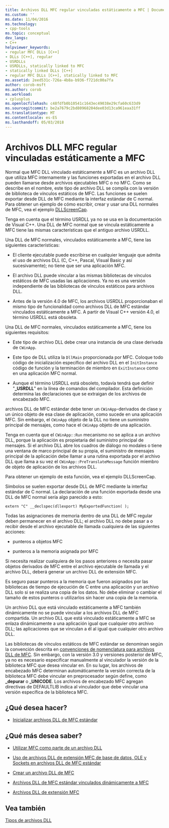 ```yaml
---
title: Archivos DLL MFC regular vinculadas estáticamente a MFC | Documentos de Microsoft
ms.custom: ''
ms.date: 11/04/2016
ms.technology:
- cpp-tools
ms.topic: conceptual
dev_langs:
- C++
helpviewer_keywords:
- regular MFC DLLs [C++]
- DLLs [C++], regular
- USRDLLs
- USRDLLs, statically linked to MFC
- statically linked DLLs [C++]
- regular MFC DLLs [C++], statically linked to MFC
ms.assetid: 2eed531c-726a-4b8a-b936-f721dc00a7fa
author: corob-msft
ms.author: corob
ms.workload:
- cplusplus
ms.openlocfilehash: c48fdfb0b10541c1643ec49038e29cfa60c633d9
ms.sourcegitcommit: be2a7679c2bd80968204dee03d13ca961eaa31ff
ms.translationtype: MT
ms.contentlocale: es-ES
ms.lasthandoff: 05/03/2018
---
```

# <a name="regular-mfc-dlls-statically-linked-to-mfc"></a>Archivos DLL MFC regular vinculadas estáticamente a MFC
Normal que MFC DLL vinculado estáticamente a MFC es un archivo DLL que utiliza MFC internamente y las funciones exportadas en el archivo DLL pueden llamarse desde archivos ejecutables MFC o no MFC. Como se describe en el nombre, este tipo de archivo DLL se compila con la versión de biblioteca de vínculos estáticos de MFC. Las funciones se suelen exportar desde DLL de MFC mediante la interfaz estándar de C normal. Para obtener un ejemplo de cómo escribir, crear y usar una DLL normales de MFC, vea el ejemplo [DLLScreenCap](https://github.com/Microsoft/VCSamples/tree/master/VC2010Samples/MFC/advanced/DllScreenCap).  
  
 Tenga en cuenta que el término USRDLL ya no se usa en la documentación de Visual C++. Una DLL de MFC normal que se vincula estáticamente a MFC tiene las mismas características que el antiguo archivo USRDLL.  
  
 Una DLL de MFC normales, vinculados estáticamente a MFC, tiene las siguientes características:  
  
-   El cliente ejecutable puede escribirse en cualquier lenguaje que admita el uso de archivos DLL (C, C++, Pascal, Visual Basic y así sucesivamente); no tiene que ser una aplicación MFC.  
  
-   El archivo DLL puede vincular a las mismas bibliotecas de vínculos estáticos de MFC usadas las aplicaciones. Ya no es una versión independiente de las bibliotecas de vínculos estáticos para archivos DLL.  
  
-   Antes de la versión 4.0 de MFC, los archivos USRDLL proporcionaban el mismo tipo de funcionalidad como archivos DLL de MFC estándar vinculados estáticamente a MFC. A partir de Visual C++ versión 4.0, el término USRDLL está obsoleta.  
  
 Una DLL de MFC normales, vinculados estáticamente a MFC, tiene los siguientes requisitos:  
  
-   Este tipo de archivo DLL debe crear una instancia de una clase derivada de `CWinApp`.  
  
-   Este tipo de DLL utiliza la `DllMain` proporcionada por MFC. Coloque todo código de inicialización específico del archivo DLL en el `InitInstance` código de función y la terminación de miembro en `ExitInstance` como en una aplicación MFC normal.  
  
-   Aunque el término USRDLL está obsoleto, todavía tendrá que definir "**_USRDLL**" en la línea de comandos del compilador. Esta definición determina las declaraciones que se extraigan de los archivos de encabezado MFC.  
  
 archivos DLL de MFC estándar debe tener un `CWinApp`-derivados de clase y un único objeto de esa clase de aplicación, como sucede en una aplicación MFC. Sin embargo, el `CWinApp` objeto de la DLL no tiene un suministro principal de mensajes, como hace el `CWinApp` objeto de una aplicación.  
  
 Tenga en cuenta que el `CWinApp::Run` mecanismo no se aplica a un archivo DLL, porque la aplicación es propietaria del suministro principal de mensajes. Si el archivo DLL abre los cuadros de diálogo no modales o tiene una ventana de marco principal de su propia, el suministro de mensajes principal de la aplicación debe llamar a una rutina exportada por el archivo DLL que llama a su vez el `CWinApp::PreTranslateMessage` función miembro de objeto de aplicación de los archivos DLL.  
  
 Para obtener un ejemplo de esta función, vea el ejemplo DLLScreenCap.  
  
 Símbolos se suelen exportar desde DLL de MFC mediante la interfaz estándar de C normal. La declaración de una función exportada desde una DLL de MFC normal sería algo parecido a esto:  
  
```  
extern "C" __declspec(dllexport) MyExportedFunction( );  
```  
  
 Todas las asignaciones de memoria dentro de una DLL de MFC regular deben permanecer en el archivo DLL; el archivo DLL no debe pasar a o recibir desde el archivo ejecutable de llamada cualquiera de las siguientes acciones:  
  
-   punteros a objetos MFC  
  
-   punteros a la memoria asignada por MFC  
  
 Si necesita realizar cualquiera de los pasos anteriores o necesita pasar objetos derivados de MFC entre el archivo ejecutable de llamada y el archivo DLL, deberá generar un archivo DLL de extensión MFC.  
  
 Es seguro pasar punteros a la memoria que fueron asignados por las bibliotecas de tiempo de ejecución de C entre una aplicación y un archivo DLL solo si se realiza una copia de los datos. No debe eliminar o cambiar el tamaño de estos punteros o utilizarlos sin hacer una copia de la memoria.  
  
 Un archivo DLL que está vinculado estáticamente a MFC también dinámicamente no se puede vincular a los archivos DLL de MFC compartida. Un archivo DLL que está vinculado estáticamente a MFC se enlaza dinámicamente a una aplicación igual que cualquier otro archivo DLL; las aplicaciones que se vinculan a él al igual que cualquier otro archivo DLL.  
  
 Las bibliotecas de vínculos estáticos de MFC estándar se denominan según la convención descrita en [convenciones de nomenclatura para archivos DLL de MFC](../mfc/mfc-library-versions.md#mfc-static-library-naming-conventions). Sin embargo, con la versión 3.0 y versiones posterior de MFC, ya no es necesario especificar manualmente al vinculador la versión de la biblioteca MFC que desea vincular en. En su lugar, los archivos de encabezado MFC determinan automáticamente la versión correcta de la biblioteca MFC debe vincular en preprocesador según define, como  **\_depurar** o **_UNICODE**. Los archivos de encabezado MFC agregan directivas de DEFAULTLIB indica al vinculador que debe vincular una versión específica de la biblioteca MFC.  
  
## <a name="what-do-you-want-to-do"></a>¿Qué desea hacer?  
  
-   [Inicializar archivos DLL de MFC estándar](../build/run-time-library-behavior.md#initializing-regular-dlls)  
  
## <a name="what-do-you-want-to-know-more-about"></a>¿Qué más desea saber?  
  
-   [Utilizar MFC como parte de un archivo DLL](../mfc/tn011-using-mfc-as-part-of-a-dll.md)  
  
-   [Uso de archivos DLL de extensión MFC de base de datos, OLE y Sockets en archivos DLL de MFC estándar](../build/using-database-ole-and-sockets-extension-dlls-in-regular-dlls.md)  
  
-   [Crear un archivo DLL de MFC](../mfc/reference/mfc-dll-wizard.md)  
  
-   [Archivos DLL de MFC estándar vinculados dinámicamente a MFC](../build/regular-dlls-dynamically-linked-to-mfc.md)  
  
-   [Archivos DLL de extensión MFC](../build/extension-dlls-overview.md)  
  
## <a name="see-also"></a>Vea también  
 [Tipos de archivos DLL](../build/kinds-of-dlls.md)